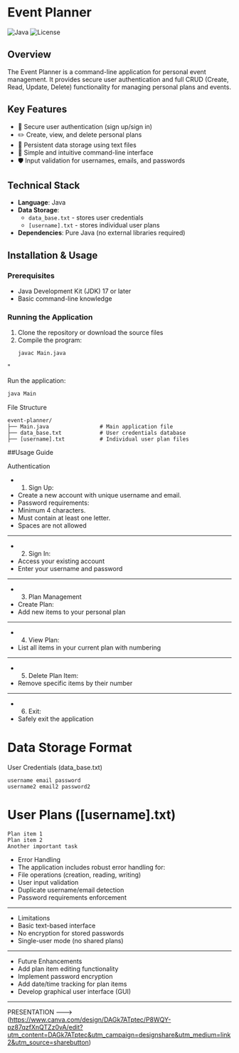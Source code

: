 # Event Planner

![Java](https://img.shields.io/badge/Java-17-blue)
![License](https://img.shields.io/badge/License-MIT-green)

## Overview
The Event Planner is a command-line application for personal event management. It provides secure user authentication and full CRUD (Create, Read, Update, Delete) functionality for managing personal plans and events.

## Key Features
- 🔐 Secure user authentication (sign up/sign in)
- ✏️ Create, view, and delete personal plans
- 💾 Persistent data storage using text files
- 📝 Simple and intuitive command-line interface
- 🛡️ Input validation for usernames, emails, and passwords

## Technical Stack
- **Language**: Java
- **Data Storage**: 
  - `data_base.txt` - stores user credentials
  - `[username].txt` - stores individual user plans
- **Dependencies**: Pure Java (no external libraries required)

## Installation & Usage

### Prerequisites
- Java Development Kit (JDK) 17 or later
- Basic command-line knowledge

### Running the Application
1. Clone the repository or download the source files
2. Compile the program:
   ```bash
   javac Main.java
  "

   Run the application:

```bash
java Main
```
File Structure
```
event-planner/
├── Main.java                # Main application file
├── data_base.txt            # User credentials database
├── [username].txt           # Individual user plan files
```
##Usage Guide

Authentication
- 1) Sign Up:
- Create a new account with unique username and email.
 - Password requirements:
- Minimum 4 characters.
- Must contain at least one letter.
- Spaces are not allowed
------------------------
- 2) Sign In:
- Access your existing account
- Enter your username and password
------------------------
- 3) Plan Management
- Create Plan:
- Add new items to your personal plan
------------------------
- 4) View Plan:
- List all items in your current plan with numbering
------------------------
- 5) Delete Plan Item:
- Remove specific items by their number
------------------------
- 6) Exit:
- Safely exit the application

#  Data Storage Format
User Credentials (data_base.txt)
```
username email password
username2 email2 password2
```
# User Plans ([username].txt)
```
Plan item 1
Plan item 2
Another important task
```
- Error Handling
- The application includes robust error handling for:
- File operations (creation, reading, writing)
- User input validation
- Duplicate username/email detection
- Password requirements enforcement
---------------------------------------
- Limitations
- Basic text-based interface
- No encryption for stored passwords
- Single-user mode (no shared plans)
---------------------------------------
- Future Enhancements
- Add plan item editing functionality
- Implement password encryption
- Add date/time tracking for plan items
- Develop graphical user interface (GUI)
- --------------------------------------
PRESENTATION ---> (https://www.canva.com/design/DAGk7ATptec/P8WQY-pz87qzfXnQTZz0vA/edit?utm_content=DAGk7ATptec&utm_campaign=designshare&utm_medium=link2&utm_source=sharebutton)

